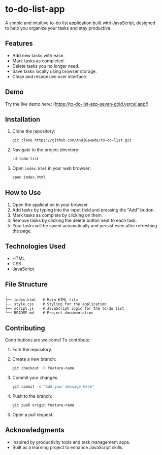 # to-do-list-app

A simple and intuitive to-do list application built with JavaScript, designed to help you organize your tasks and stay productive.

## Features

- Add new tasks with ease.
- Mark tasks as completed.
- Delete tasks you no longer need.
- Save tasks locally using browser storage.
- Clean and responsive user interface.

## Demo

Try the live demo here: (https://to-do-list-app-seven-gold.vercel.app/)

## Installation

1. Clone the repository:

   ```bash
   git clone https://github.com/AnujGawade/to-do-list.git
   ```

2. Navigate to the project directory:

   ```bash
   cd todo-list
   ```

3. Open `index.html` in your web browser:

   ```bash
   open index.html
   ```

## How to Use

1. Open the application in your browser.
2. Add tasks by typing into the input field and pressing the "Add" button.
3. Mark tasks as complete by clicking on them.
4. Remove tasks by clicking the delete button next to each task.
5. Your tasks will be saved automatically and persist even after refreshing the page.

## Technologies Used

- HTML
- CSS
- JavaScript

## File Structure

```
.
├── index.html   # Main HTML file
├── style.css    # Styling for the application
├── script.js    # JavaScript logic for the to-do list
└── README.md    # Project documentation
```

## Contributing

Contributions are welcome! To contribute:

1. Fork the repository.
2. Create a new branch:

   ```bash
   git checkout -b feature-name
   ```

3. Commit your changes:

   ```bash
   git commit -m "Add your message here"
   ```

4. Push to the branch:

   ```bash
   git push origin feature-name
   ```

5. Open a pull request.

## Acknowledgments

- Inspired by productivity tools and task management apps.
- Built as a learning project to enhance JavaScript skills.
